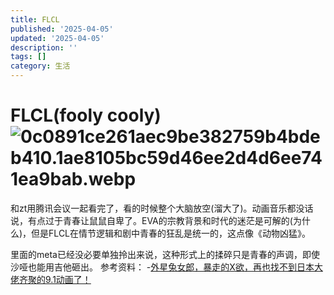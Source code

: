 ```yaml
---
title: FLCL
published: '2025-04-05'
updated: '2025-04-05'
description: ''
tags: []
category: 生活
---
```


# FLCL(fooly cooly)![0c0891ce261aec9be382759b4bdeb410.1ae8105bc59d46ee2d4d6ee741ea9bab.webp](http://106.55.6.119/static/img/8729b6edbd707848446d76029ed12d42.0c0891ce261aec9be382759b4bdeb410.1ae8105bc59d46ee2d4d6ee741ea9bab.webp)


和zt用腾讯会议一起看完了，看的时候整个大脑放空(溜大了)。动画音乐都没话说，有点过于青春让鼠鼠自卑了。EVA的宗教背景和时代的迷茫是可解的(为什么)，但是FLCL在情节逻辑和剧中青春的狂乱是统一的，这点像《动物凶猛》。

里面的meta已经没必要单独拎出来说，这种形式上的揉碎只是青春的声调，即使沙哑也能用吉他砸出。
参考资料：
-[外星兔女郎，暴走的X欲，再也找不到日本大佬齐聚的9.1动画了！](https://mp.weixin.qq.com/s/_XsMey28-4zNWVIJ0k8ekA)